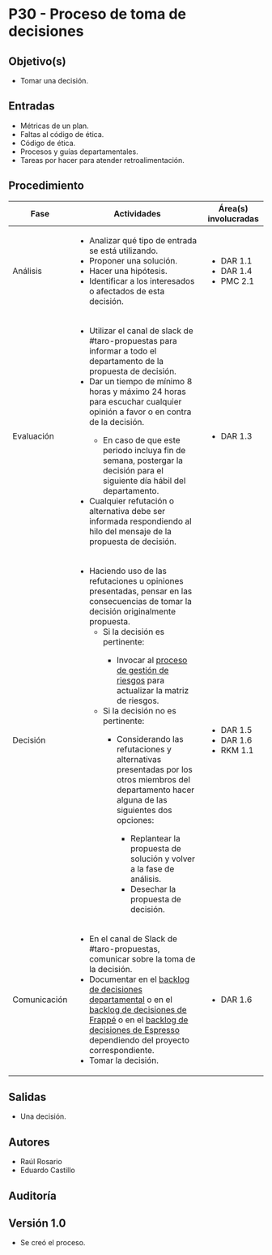 
# P30 - Proceso de toma de decisiones

## Objetivo(s)

- Tomar una decisión.

## Entradas

- Métricas de un plan.
- Faltas al código de ética.
- Código de ética.
- Procesos y guías departamentales.
- Tareas por hacer para atender retroalimentación.

## Procedimiento



<table>
  <thead>
    <th>Fase</th>
    <th>Actividades</th>
    <th>Área(s) involucradas</th>
  </thead>

  <tbody>
    <tr>
      <td>Análisis</td>
      <td>
        <ul align="left">
          <li>Analizar qué tipo de entrada se está utilizando.</li>
          <li>Proponer una solución.</li>
          <li>Hacer una hipótesis.</li>
          <li>Identificar a los interesados o afectados de esta decisión.</li>
        </ul>
      </td>
      <td>
        <ul>
          <li>DAR 1.1</li>
          <li>DAR 1.4</li>
          <li>PMC 2.1</li>
        </ul>
      </td>
    </tr>
    <tr>
      <td>Evaluación</td>
      <td>
        <ul align="left">
          <li>Utilizar el canal de slack de #taro-propuestas para informar a todo el departamento de la propuesta de  decisión.</li>
          <li>Dar un tiempo de mínimo 8 horas y máximo 24 horas para escuchar cualquier opinión a favor o en contra de la decisión.</li>
            <ul>
              <li>En caso de que este periodo incluya fin de semana, postergar la decisión para el siguiente día hábil del departamento.</li>
            </ul>
          <li>Cualquier refutación o alternativa debe ser informada respondiendo al hilo del mensaje de la propuesta de decisión.</li>
        </ul>
      </td>
      <td>
        <ul>
          <li>DAR 1.3</li>
        </ul>
      </td>
    </tr>
    <tr>
      <td>Decisión</td>
      <td>
        <ul align="left">
          <li>Haciendo uso de las refutaciones u opiniones presentadas, pensar en las consecuencias de tomar la decisión originalmente propuesta.
            <ul>
              <li>Si la decisión es pertinente:</li>
                <ul>
                  <li>Invocar al <a href="https://taro-it.github.io/docs/procesos/P08-proceso-gestion-riesgos">proceso de gestión de riesgos</a> para actualizar la matriz de riesgos.</li>
                </ul>
              <li>Si la decisión no es pertinente:</li>
                <ul>
                  <li>Considerando las refutaciones y alternativas presentadas por los otros miembros del departamento hacer alguna de las siguientes dos opciones:</li>
                  <ul>
                    <li>Replantear la propuesta de solución y volver a la fase de análisis.</li>
                    <li>Desechar la propuesta de decisión.</li>
                  </ul>
                </ul>
            </ul>
          </li>
        </ul>
      </td>
      <td>
        <ul>
          <li>DAR 1.5</li>
          <li>DAR 1.6</li>
          <li>RKM 1.1</li>
        </ul>
      </td>
    </tr>
    <tr>
      <td>Comunicación</td>
      <td>
        <ul align="left">
          <li>En el canal de Slack de #taro-propuestas, comunicar sobre la toma de la decisión.</li>
          <li>Documentar en el <a href="https://docs.google.com/spreadsheets/d/1SIO7qeEihTUOkOuSJZM-Lc6AryG9LPsFKonwZ_kYtCg/edit#gid=597584843">backlog de decisiones departamental</a> o en el <a href="https://docs.google.com/spreadsheets/d/1p8eNzn0IgJH-SGfaK-i6bGYGC0DOQpu-bQXMhOE0LYU/edit#gid=540680903">backlog de decisiones de Frappé</a> o en el <a href="https://docs.google.com/spreadsheets/d/1n6PMomqQTDm6H63FSoyWhuyGEX2YNRk_ZnLx1ZDeG1A/edit#gid=1733685017">backlog de decisiones de Espresso </a>dependiendo del proyecto correspondiente.</li>
          <li>Tomar la decisión.</li>
        </ul>
      </td>
      <td>
        <ul>
          <li>DAR 1.6</li>
        </ul>
      </td>
    </tr>
  </tbody>
</table>

## Salidas

- Una decisión.

## Autores

- Raúl Rosario
- Eduardo Castillo

## Auditoría


## Versión 1.0
  - Se creó el proceso.